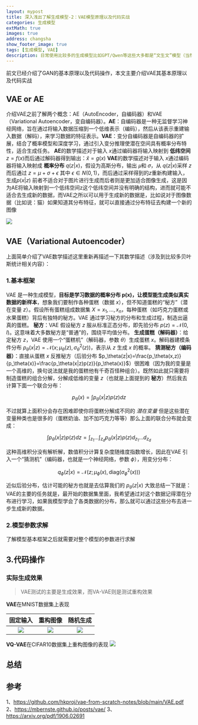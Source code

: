 ```yaml
---
layout: mypost
title: 深入浅出了解生成模型-2：VAE模型原理以及代码实战
categories: 生成模型
extMath: true
images: true
address: changsha
show_footer_image: true
tags: [生成模型, VAE]
description: 日常使用比较多的生成模型比如GPT/Qwen等这些大多都是“文生文”模型（当然GPT有自己的大一统模型可以“文生图”）但是网上流行很多AI生成图像，而这些生成图像模型大多都离不开下面三种模型：1、GAN；2、VAE；3、Diffusion Model。因此本文通过介绍这三个模型作为生成模型的入门。本文主要介绍GAN模型
---
```


前文已经介绍了GAN的基本原理以及代码操作，本文主要介绍VAE其基本原理以及代码实战

## VAE or AE
介绍VAE之前了解两个概念：AE（AutoEncoder，自编码器）和VAE（Variational Autoencoder，变自编码器）。**AE**：自编码器是一种无监督学习神经网络，旨在通过将输入数据压缩到一个低维表示（编码），然后从该表示重建输入数据（解码），来学习数据的特征表示。**VAE**：变分自编码器是自编码器的扩展，结合了概率模型和深度学习，通过引入变分推理使潜在空间具有概率分布特性，适合生成任务。
**AE**的数学描述对于输入 $x$通过编码器将输入映射到 **低纬空间** $z=f(x)$而后通过解码器得到输出：$\hat{x}=g(x)$
**VAE**的数学描述对于输入 $x$通过编码器将输入映射成 **概率分布** $q(z|x)$，假设为高斯分布，输出 𝜇和 𝜎，从 $q(z|x)$采样 $z$而后通过 $z=\mu+ \sigma+ \epsilon$ 其中 $\epsilon \in N(0,1)$，而后通过采样得到的$z$重新构建输入，生成$p(x|z)$
前者不适合对于图片进行生成而后者则是更加适合图像生成，这是因为AE将输入映射到一个低纬空间z这个低纬空间并没有明确的结构，进而就可能不适合去生成新的数据，而VAE之所以可以用于生成新的数据是，比如说对于图像数据（比如说：猫）如果知道其分布特征，就可以直接通过分布特征去构建一个新的图像

![](https://s2.loli.net/2025/05/13/Ji5sAMmGehLjdf9.png)

## VAE（Variational Autoencoder）
上面简单介绍了VAE数学描述这里重新再描述一下其数学描述（涉及到比较多贝叶斯统计相关内容）：
### 1.基本框架
VAE 是一种生成模型，**目标是学习数据的概率分布 p(x)，让模型能生成类似真实数据的新样本**，想象我们要制作各种蛋糕（数据 $x$），但不知道蛋糕的“秘方”（潜在变量 $z$）。假设所有蛋糕组成数据集 $X = {x_1, \dots, x_n}$，每种蛋糕（如巧克力蛋糕或水果蛋糕）背后有独特的秘方。VAE 通过学习秘方的分布和生成过程，制造出逼真的蛋糕。
**秘方**：VAE 假设秘方 $z$ 服从标准正态分布，即先验分布 $p(z) = \mathcal{N}(0, I)$。这意味着大多数秘方是“普通”的，围绕平均值分布。
**生成蛋糕（解码器）**：给定秘方 $z$，VAE 使用一个“蛋糕机”（解码器，参数 $\theta$）生成蛋糕 $x$。解码器建模条件分布 $p_\theta(x|z) = \mathcal{N}(x; \mu_\theta(z), \sigma_\theta^2(z))$，表示从 $z$ 生成 $x$ 的概率。
**猜测秘方（编码器）**：直接从蛋糕 $x$ 反推秘方（后验分布 $p_\theta(z|x)=\frac{p_\theta(x,z)}{p_\theta(x)}=\frac{p_\theta(x|z)p(z)}{p_\theta(x)}$）很困难（因为我的变量是一个高维的，换句说法就是我的蛋糕他有千奇百怪种组合）。既然如此就只需要将制造蛋糕的组合分解，分解成低维的变量 $z$（也就是上面提到的 **秘方**）然后我去计算下面一个联合分布：

$$
p_\theta(x) =\int p_\theta(x|z)p(z)dz
$$

不过就算上面积分会存在困难即使你将蛋糕分解成不同的 *潜在变量* 但是这些潜在变量种类也是很多的（蛋糕奶油、加不加巧克力等等）那么上面的联合分布就会变成：

$$
\int p_\theta(x|z)p(z)dz = \int_{z_1} ... \int_{z_d}p_\theta(x|z)p(z)d_{z_1}...d_{z_d}
$$

这种高维积分没有解析解，数值积分计算复杂度随维度指数增长，因此在VAE 引入一个“猜测机”（编码器，也就是一个神经网络，参数 $\phi$），用变分分布：

$$
q_\phi(z|x) = \mathcal{N}(z; \mu_\phi(x), \text{diag}(\sigma_\phi^2(x)))
$$ 

近似后验分布，估计可能的秘方也就是去估算我们的 $p_\theta(z|x)$
大致总结一下就是：VAE的主要的任务就是，最开始的数据集里面，我希望通过对这个数据记得潜在分布进行学习，如果我模型学会了各类数据的分布，那么就可以通过这些分布去进一步生成新的数据。

### 2.模型参数求解
了解模型基本框架之后就需要对整个模型的参数进行求解

## 3.代码操作


### 实际生成效果
> VAE测试的主要是生成效果，而VA-VAE则是测试重构效果

**VAE**在MNIST数据集上表现

| 固定输入 | 重构图像 | 随机生成 |
|:--------:|:---------:|:--------:|
| ![](https://s2.loli.net/2025/05/14/ABJDCTjW46Odx3g.gif) | ![](https://s2.loli.net/2025/05/14/fQmMFOXRNovIubA.gif) | ![](https://s2.loli.net/2025/05/14/28Tln5qcap6HvPf.gif) |


**VQ-VAE**在CIFAR10数据集上重构图像的表现
![](https://s2.loli.net/2025/05/14/38zIQHaL9Vukret.gif)
## 总结

## 参考
1、https://github.com/hkproj/vae-from-scratch-notes/blob/main/VAE.pdf
2、https://mbernste.github.io/posts/vae/
3、https://arxiv.org/pdf/1906.02691

